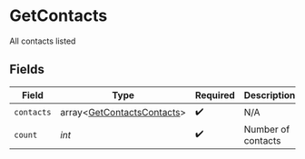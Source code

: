 # GetContacts

All contacts listed


## Fields

| Field                                                                    | Type                                                                     | Required                                                                 | Description                                                              | Example                                                                  |
| ------------------------------------------------------------------------ | ------------------------------------------------------------------------ | ------------------------------------------------------------------------ | ------------------------------------------------------------------------ | ------------------------------------------------------------------------ |
| `contacts`                                                               | array<[GetContactsContacts](../../models/shared/GetContactsContacts.md)> | :heavy_check_mark:                                                       | N/A                                                                      |                                                                          |
| `count`                                                                  | *int*                                                                    | :heavy_check_mark:                                                       | Number of contacts                                                       | 17655                                                                    |